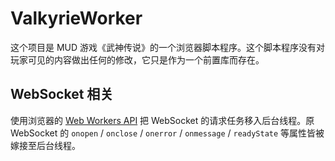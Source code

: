 # ValkyrieWorker

这个项目是 MUD 游戏《武神传说》的一个浏览器脚本程序。这个脚本程序没有对玩家可见的内容做出任何的修改，它只是作为一个前置库而存在。

## WebSocket 相关

使用浏览器的 [Web Workers API](https://developer.mozilla.org/en-US/docs/Web/API/Web_Workers_API) 把 WebSocket 的请求任务移入后台线程。原 WebSocket 的 `onopen` / `onclose` / `onerror` / `onmessage` / `readyState` 等属性皆被嫁接至后台线程。
